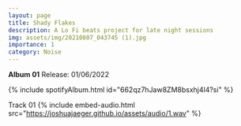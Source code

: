 ```yaml
---
layout: page
title: Shady Flakes
description: A Lo Fi beats project for late night sessions
img: assets/img/20210807_043745 (1).jpg
importance: 1
category: Noise
---
```


**Album 01**
Release: 01/06/2022

{% include spotifyAlbum.html id="662qz7hJaw8ZM8bsxhj4l4?si" %}


Track 01
{% include embed-audio.html src="https://joshuajaeger.github.io/assets/audio/1.wav" %}




